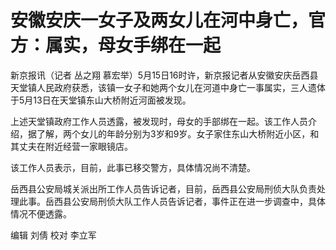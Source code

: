 # 安徽安庆一女子及两女儿在河中身亡，官方：属实，母女手绑在一起

新京报讯（记者 丛之翔
慕宏举）5月15日16时许，新京报记者从安徽安庆岳西县天堂镇人民政府获悉，该镇一女子和她两个女儿在河道中身亡一事属实，三人遗体于5月13日在天堂镇东山大桥附近河面被发现。

上述天堂镇政府工作人员透露，被发现时，母女的手部绑在一起。该工作人员介绍，据了解，两个女儿的年龄分别为3岁和9岁。女子家住东山大桥附近小区，和其丈夫在附近经营一家眼镜店。

该工作人员表示，目前，此事已移交警方，具体情况尚不清楚。

岳西县公安局城关派出所工作人员告诉记者，目前，岳西县公安局刑侦大队负责处理此事。岳西县公安局刑侦大队工作人员告诉记者，事件正在进一步调查中，具体情况不便透露。

编辑 刘倩 校对 李立军

